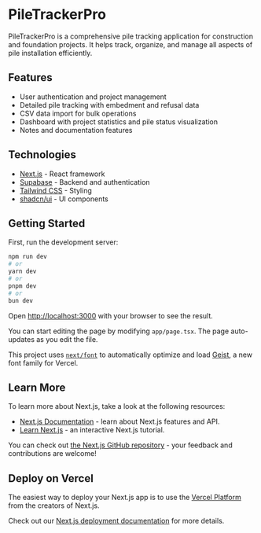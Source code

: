 # PileTrackerPro

PileTrackerPro is a comprehensive pile tracking application for construction and foundation projects. It helps track, organize, and manage all aspects of pile installation efficiently.

## Features

- User authentication and project management
- Detailed pile tracking with embedment and refusal data
- CSV data import for bulk operations
- Dashboard with project statistics and pile status visualization
- Notes and documentation features

## Technologies

- [Next.js](https://nextjs.org) - React framework
- [Supabase](https://supabase.com) - Backend and authentication
- [Tailwind CSS](https://tailwindcss.com) - Styling
- [shadcn/ui](https://ui.shadcn.com) - UI components

## Getting Started

First, run the development server:

```bash
npm run dev
# or
yarn dev
# or
pnpm dev
# or
bun dev
```

Open [http://localhost:3000](http://localhost:3000) with your browser to see the result.

You can start editing the page by modifying `app/page.tsx`. The page auto-updates as you edit the file.

This project uses [`next/font`](https://nextjs.org/docs/app/building-your-application/optimizing/fonts) to automatically optimize and load [Geist](https://vercel.com/font), a new font family for Vercel.

## Learn More

To learn more about Next.js, take a look at the following resources:

- [Next.js Documentation](https://nextjs.org/docs) - learn about Next.js features and API.
- [Learn Next.js](https://nextjs.org/learn) - an interactive Next.js tutorial.

You can check out [the Next.js GitHub repository](https://github.com/vercel/next.js) - your feedback and contributions are welcome!

## Deploy on Vercel

The easiest way to deploy your Next.js app is to use the [Vercel Platform](https://vercel.com/new?utm_medium=default-template&filter=next.js&utm_source=create-next-app&utm_campaign=create-next-app-readme) from the creators of Next.js.

Check out our [Next.js deployment documentation](https://nextjs.org/docs/app/building-your-application/deploying) for more details.

